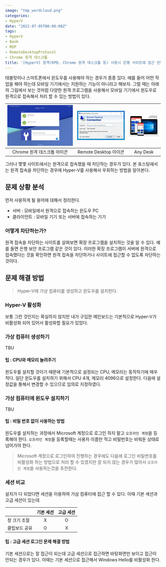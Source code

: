 ```yaml
---
image: "tmp_wordcloud.png"
categories:
- HyperV
date: "2022-07-05T00:00:00Z"
tags:
- HyperV
- Bank
- RDP
- RemoteDesktopProtocol
- Chrome 원격 데스크톱
title: '[HyperV] 원격(RPD, Chrome 원격 데스크톱 등) 사용시 은행 사이트에 접근 안되는 것을 HyperV로 해결하기'
---
```


태블릿이나 스마트폰에서 윈도우를 사용해야 하는 경우가 종종 있다. 예를 들어 어떤 작업을 해야 하는데 모바일 기기에서는 지원하는 기능이 아니라고 해보자. 그럴 때는 아래의 그림에서 보는 것처럼 다양한 원격 프로그램을 사용해서 모바일 기기에서 원도우로 원격으로 접속해서 처리 할 수 있는 방법이 있다.

|![](/assets/images/undefined/unnamed.jpg)|![](/assets/images/undefined/img.jpg)|![](/assets/images/undefined/index.jpg)|
|:---:|:---:|:---:|
|Chrome 원격 데스크톱 아이콘|Remote Desktop 아이콘|Any Desk|

그러나 몇몇 사이트에서는 원격으로 접속했을 때 차단하는 경우가 있다. 본 포스팅에서는 원격 접속을 차단하는 경우에 Hyper-V를 사용해서 우회하는 방법을 알아본다.

## 문제 상황 분석

먼저 사용하게 될 용어에 대해서 정리한다.

* 서버 : 모바일에서 원격으로 접속하는 윈도우 PC
* 클라이언트 : 모바일 기기 또는 서버에 접속하는 기기

### 어떻게 차단하는가?

원격 접속을 차단하는 사이트를 살펴보면 확장 프로그램을 설치하는 것을 알 수 있다. 예를 들면 은행 보안 프로그램 같은 것이 있다. 이러한 확장 프로그램이 서버에 원격으로 접속했다는 것을 확인하면 원격 접속을 차단하거나 사이트에 접근할 수 없도록 차단하는 것이다.

## 문제 해결 방법

> Hyper-V에 가상 컴퓨터를 생성하고 윈도우를 설치한다.

### Hyper-V 활성화

보통 그런 것인지는 확실하지 않지만 내가 구입한 메인보드는 기본적으로 Hyper-V가 비활성화 되어 있어서 활성화할 필요가 있었다.

### 가상 컴퓨터 생성하기

TBU

#### 팁 : CPU와 메모리 늘려주기

윈도우를 설치할 것이기 때문에 기본적으로 설정되는 CPU, 메모리는 동작하기에 매우 적다. 일단 윈도우를 설치하기 위해서 CPU 4개, 메모리 4096으로 설정한다. 다음에 설정값을 통해서 변경할 수 있으므로 임의로 지정하였다.

### 가상 컴퓨터에 윈도우 설치하기

TBU

#### 팁 : 비밀 번호 없이 사용하는 방법

윈도우를 설치하는 과정에서 Microsoft 계정으로 로그인 하지 말고 ```오프라인 계정```을 등록해야 한다. ```오프라인 계정```을 등록할때는 사용자 이름만 적고 비밀번호는 비워둔 상태로 넘어가야 한다.

> Microsoft 계정으로 로그인하여 진행하는 경우에도 다음에 로그인 비밀번호를 비활성화 하는 방법으로 처리 할 수 있겠지만 잘 되지 않는 경우가 많아서 ```오프라인 계정```을 사용하는것을 추천한다.

### 세션 비교

설치가 다 되었다면 세션을 이용하여 가삼 컴퓨터에 접근 할 수 있다. 이때 기본 세션과 고급 세션이 있는데 

||기본 세션|고급 세션|
|:---|:---:|:---:|
|창 크기 조절|X|O|
|클립보드 공유|O|X|

#### 팁 : 고급 세션 로그인 문제 해결 방법

기본 세션으로는 잘 접근이 되는데 고급 세션으로 접근하면 바탕화면만 보이고 접근이 안되는 경우가 있다. 이때는 기본 세션으로 접근해서 Windows Hello를 비활성화 한다.